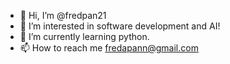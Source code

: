 - 👋 Hi, I’m @fredpan21
- 👀 I’m interested in software development and AI!
- 🌱 I’m currently learning python.
- 📫 How to reach me fredapann@gmail.com
